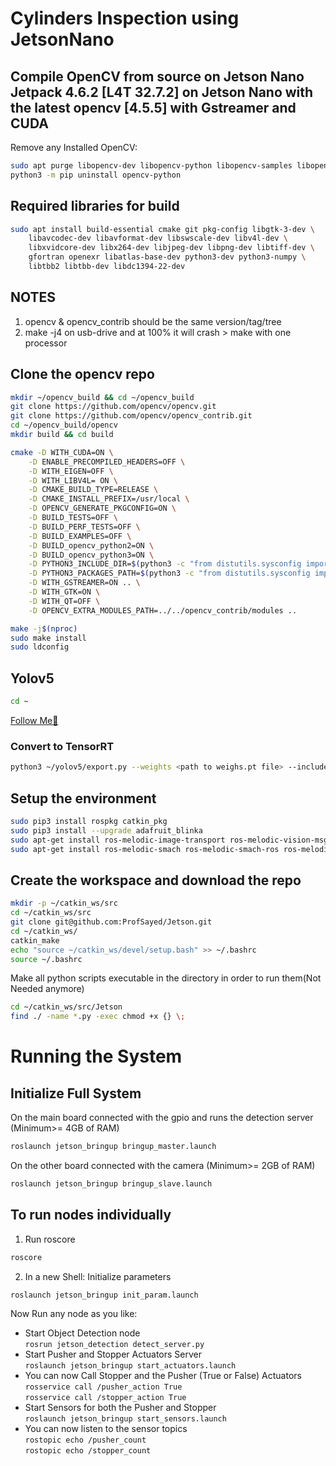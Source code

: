 # Cylinders Inspection using JetsonNano  
## Compile OpenCV from source on Jetson Nano Jetpack 4.6.2 [L4T 32.7.2] on Jetson Nano with the latest opencv [4.5.5] with Gstreamer and CUDA  
Remove any Installed OpenCV:  
```bash
sudo apt purge libopencv-dev libopencv-python libopencv-samples libopencv*  
python3 -m pip uninstall opencv-python
```  
## Required libraries for build  
```bash  
sudo apt install build-essential cmake git pkg-config libgtk-3-dev \
    libavcodec-dev libavformat-dev libswscale-dev libv4l-dev \
    libxvidcore-dev libx264-dev libjpeg-dev libpng-dev libtiff-dev \
    gfortran openexr libatlas-base-dev python3-dev python3-numpy \
    libtbb2 libtbb-dev libdc1394-22-dev
```  
## NOTES
1. opencv & opencv_contrib should be the same version/tag/tree 
2. make -j4 on usb-drive and at 100% it will crash > make with one processor 
## Clone the opencv repo
```bash  
mkdir ~/opencv_build && cd ~/opencv_build
git clone https://github.com/opencv/opencv.git
git clone https://github.com/opencv/opencv_contrib.git
cd ~/opencv_build/opencv
mkdir build && cd build  
```  
``` bash  
cmake -D WITH_CUDA=ON \
    -D ENABLE_PRECOMPILED_HEADERS=OFF \
    -D WITH_EIGEN=OFF \
    -D WITH_LIBV4L= ON \
    -D CMAKE_BUILD_TYPE=RELEASE \
    -D CMAKE_INSTALL_PREFIX=/usr/local \
    -D OPENCV_GENERATE_PKGCONFIG=ON \
    -D BUILD_TESTS=OFF \
    -D BUILD_PERF_TESTS=OFF \
    -D BUILD_EXAMPLES=OFF \
    -D BUILD_opencv_python2=ON \
    -D BUILD_opencv_python3=ON \
    -D PYTHON3_INCLUDE_DIR=$(python3 -c "from distutils.sysconfig import get_python_inc; print(get_python_inc())") \
    -D PYTHON3_PACKAGES_PATH=$(python3 -c "from distutils.sysconfig import get_python_lib; print(get_python_lib())") \
    -D WITH_GSTREAMER=ON .. \
    -D WITH_GTK=ON \
    -D WITH_QT=OFF \
    -D OPENCV_EXTRA_MODULES_PATH=../../opencv_contrib/modules ..
```
```bash 
make -j$(nproc)
sudo make install
sudo ldconfig
```
  
## Yolov5
```bash
cd ~  
```
[Follow Me🌟](https://github.com/ultralytics/yolov5/issues/9627)  
### Convert to TensorRT  
```bash  
python3 ~/yolov5/export.py --weights <path to weighs.pt file> --include engine --device 0  
```
## Setup the environment  
```bash  
sudo pip3 install rospkg catkin_pkg
sudo pip3 install --upgrade adafruit_blinka
sudo apt-get install ros-melodic-image-transport ros-melodic-vision-msgs
sudo apt-get install ros-melodic-smach ros-melodic-smach-ros ros-melodic-executive-smach ros-melodic-smach-viewer
```
## Create the workspace and download the repo
```bash  
mkdir -p ~/catkin_ws/src  
cd ~/catkin_ws/src  
git clone git@github.com:ProfSayed/Jetson.git  
cd ~/catkin_ws/  
catkin_make  
echo "source ~/catkin_ws/devel/setup.bash" >> ~/.bashrc  
source ~/.bashrc  
```
Make all python scripts executable in the directory in order to run them(Not Needed anymore)  
```bash  
cd ~/catkin_ws/src/Jetson  
find ./ -name *.py -exec chmod +x {} \;
```
# Running the System
## Initialize Full System
On the main board connected with the gpio and runs the detection server (Minimum>= 4GB of RAM)  
```bash  
roslaunch jetson_bringup bringup_master.launch  
```
On the other board connected with the camera (Minimum>= 2GB of RAM)  
```bash  
roslaunch jetson_bringup bringup_slave.launch  
```
## To run nodes individually  
1. Run roscore
```bash  
roscore  
```
2. In a new Shell: Initialize parameters  
```bash  
roslaunch jetson_bringup init_param.launch  
```
Now Run any node as you like:  
* Start Object Detection node  
```rosrun jetson_detection detect_server.py```  
* Start Pusher and Stopper Actuators Server  
```roslaunch jetson_bringup start_actuators.launch```  
* You can now Call Stopper and the Pusher (True or False) Actuators  
```rosservice call /pusher_action True```  
```rosservice call /stopper_action True```  
* Start Sensors for both the Pusher and Stopper   
```roslaunch jetson_bringup start_sensors.launch```  
* You can now listen to the sensor topics   
```rostopic echo /pusher_count ```  
```rostopic echo /stopper_count ```  



